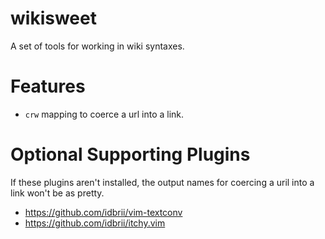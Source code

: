 wikisweet
========

A set of tools for working in wiki syntaxes.

Features
========

* `crw` mapping to coerce a url into a link.

Optional Supporting Plugins
===========================

If these plugins aren't installed, the output names for coercing a uril into a link won't be as pretty.

* https://github.com/idbrii/vim-textconv
* https://github.com/idbrii/itchy.vim
